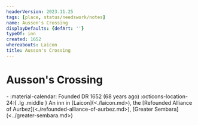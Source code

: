```yaml
---
headerVersion: 2023.11.25
tags: [place, status/needswork/notes]
name: Ausson's Crossing
displayDefaults: {defArt: ''}
typeOf: inn
created: 1652
whereabouts: Laicon
title: Ausson's Crossing
---
```

# Ausson's Crossing
<div class="grid cards ext-narrow-margin ext-one-column" markdown>
-  
   :material-calendar: Founded DR 1652 (68 years ago)  
    :octicons-location-24:{ .lg .middle } An inn in [Laicon](<./laicon.md>), the [Refounded Alliance of Aurbez](<./refounded-alliance-of-aurbez.md>), [Greater Sembara](<../greater-sembara.md>)  
</div>


